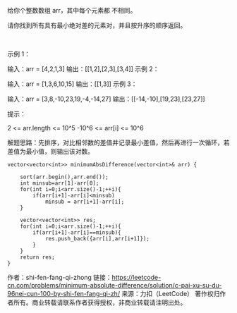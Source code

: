 给你个整数数组 arr，其中每个元素都 不相同。

请你找到所有具有最小绝对差的元素对，并且按升序的顺序返回。

 

示例 1：

输入：arr = [4,2,1,3]
输出：[[1,2],[2,3],[3,4]]
示例 2：

输入：arr = [1,3,6,10,15]
输出：[[1,3]]
示例 3：

输入：arr = [3,8,-10,23,19,-4,-14,27]
输出：[[-14,-10],[19,23],[23,27]]
 

提示：

2 <= arr.length <= 10^5
-10^6 <= arr[i] <= 10^6


解题思路：先排序，对比相邻数的差值并记录最小差值，然后再进行一次循环，若差值为最小值，则输出该对数。

    vector<vector<int>> minimumAbsDifference(vector<int>& arr) {

        sort(arr.begin(),arr.end());
        int minsub=arr[1]-arr[0];
        for(int i=0;i<arr.size()-1;++i){
            if(arr[i+1]-arr[i]<minsub)
                minsub = arr[i+1]-arr[i];
        }

        vector<vector<int>> res;
        for(int i=0;i<arr.size()-1;++i){
            if(arr[i+1]-arr[i]==minsub){
                res.push_back({arr[i],arr[i+1]});
            }   
        }
        return res;
    }

作者：shi-fen-fang-qi-zhong
链接：https://leetcode-cn.com/problems/minimum-absolute-difference/solution/c-pai-xu-su-du-96nei-cun-100-by-shi-fen-fang-qi-zh/
来源：力扣（LeetCode）
著作权归作者所有。商业转载请联系作者获得授权，非商业转载请注明出处。